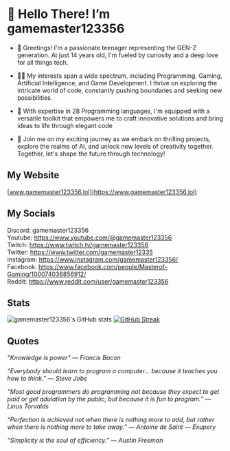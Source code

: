 # 👋 Hello There! I’m gamemaster123356
- 🌟 Greetings! I'm a passionate teenager representing the GEN-Z generation. At just 14 years old, I'm fueled by curiosity and a deep love for all things tech.

- 👨‍💻 My interests span a wide spectrum, including Programming, Gaming, Artificial Intelligence, and Game Development. I thrive on exploring the intricate world of code, constantly pushing boundaries and seeking new possibilities.

- 🔧 With expertise in 28 Programming languages, I'm equipped with a versatile toolkit that empowers me to craft innovative solutions and bring ideas to life through elegant code

- 🚀 Join me on my exciting journey as we embark on thrilling projects, explore the realms of AI, and unlock new levels of creativity together. Together, let's shape the future through technology!

## My Website
[www.gamemaster123356.lol](https://www.gamemaster123356.lol)

## My Socials
Discord: gamemaster123356<br>
Youtube: https://www.youtube.com/@gamemaster123356<br>
Twitch: https://www.twitch.tv/gamemaster123356<br>
Twitter: https://www.twitter.com/gamemaster12335<br>
Instagram: https://www.instagram.com/gamemaster123356/<br>
Facebook: https://www.facebook.com/people/Masterof-Gaming/100074036856912/<br>
Reddit: https://www.reddit.com/user/gamemaster123356

## Stats
![gamemaster123356's GitHub stats](https://github-readme-stats.vercel.app/api?username=gamemaster123356&show_icons=true&theme=holi)
[![GitHub Streak](https://streak-stats.demolab.com?user=gamemaster123356&theme=holi-theme)](https://git.io/streak-stats)

## Quotes
_“Knowledge is power” — Francis Bacon_<br>

_“Everybody should learn to program a computer… because it teaches you how to think.” — Steve Jobs_<br>

_“Most good programmers do programming not because they expect to get paid or get adulation by the public, but because it is fun to program.” — Linus Torvalds_<br>

_“Perfection is achieved not when there is nothing more to add, but rather when there is nothing more to take away.” — Antoine de Saint — Exupery_<br>

_“Simplicity is the soul of efficiency.” — Austin Freeman_
